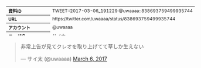 <table style="font-size: 9pt; width: 610px; margin-bottom: 20px; height: 80px;">
<tbody>
    <tr>
        <th align=left>資料ID</th>
        <td align=left>TWEET::2017-03-06_191229:@uwaaaa::838693759499935744</td>
    </tr>
    <tr>
        <th align=left>URL</th>
        <td align=left>https://twitter.com/uwaaaa/status/838693759499935744</td>
    </tr>
    <tr>
        <th align=left>アカウント</th>
        <td align=left>@uwaaaa</td>
    </tr>
    <tr>
        <th align=left>ユーザ名</th>
        <td align=left>サイ太</td>
    </tr>
    <tr>
        <th align=left>ツイートの記録日時</th>
        <td align=left>created_at 2022-08-24_1323</td>
    </tr>
</tbody>
</table>
<blockquote class="twitter-tweet" data-width="450"  data-lang="ja"><p lang="ja" dir="ltr">非常上告が見てクレオを取り上げてて草しか生えない</p>&mdash; サイ太 (@uwaaaa) <a href="https://twitter.com/uwaaaa/status/838693759499935744?ref_src=twsrc%5Etfw">March 6, 2017</a></blockquote>
<script async src="https://platform.twitter.com/widgets.js" charset="utf-8"></script>


